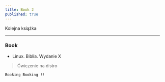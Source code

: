 ```yaml
---
title: Book 2
published: true
---
```


Kolejna książka
* * *
### [](#header-5) Book

* Linux. Biblia. Wydanie X

>Ćwiczenie na distro

``
Booking Booking !!
``
